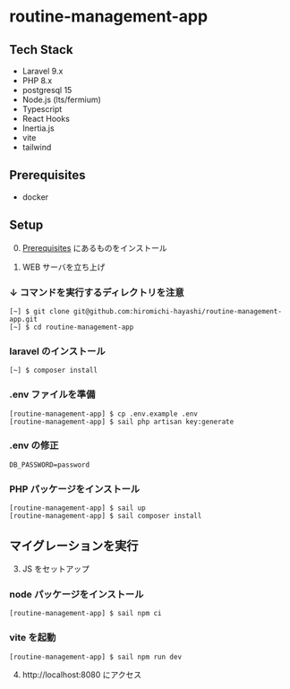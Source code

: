 # routine-management-app

## Tech Stack

-   Laravel 9.x
-   PHP 8.x
-   postgresql 15
-   Node.js (lts/fermium)
-   Typescript
-   React Hooks
-   Inertia.js
-   vite
-   tailwind

## Prerequisites

-   docker

## Setup

0. [Prerequisites](#Prerequisites) にあるものをインストール

1. WEB サーバを立ち上げ

### ↓ コマンドを実行するディレクトリを注意

```
[~] $ git clone git@github.com:hiromichi-hayashi/routine-management-app.git
[~] $ cd routine-management-app
```

### laravel のインストール

```
[~] $ composer install
```

### .env ファイルを準備

```
[routine-management-app] $ cp .env.example .env
[routine-management-app] $ sail php artisan key:generate
```

### .env の修正

```
DB_PASSWORD=password
```

### PHP パッケージをインストール

```
[routine-management-app] $ sail up
[routine-management-app] $ sail composer install
```

## マイグレーションを実行

3. JS をセットアップ

### node パッケージをインストール

```
[routine-management-app] $ sail npm ci
```

### vite を起動

```
[routine-management-app] $ sail npm run dev
```

4. http://localhost:8080 にアクセス
